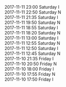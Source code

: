 2017-11-11 23:00 Saturday  I  
2017-11-11 22:50 Saturday  N  
2017-11-11 21:35 Saturday  I  
2017-11-11 19:50 Saturday  N  
2017-11-11 18:55 Saturday  I  
2017-11-11 18:20 Saturday  N  
2017-11-11 13:00 Saturday  I  
2017-11-11 12:55 Saturday  N  
2017-11-11 12:50 Saturday  I  
2017-11-11 12:45 Saturday  N  
2017-11-10 21:35 Friday  I  
2017-11-10 20:50 Friday  N  
2017-11-10 18:00 Friday  I  
2017-11-10 17:55 Friday  N  
2017-11-10 17:50 Friday  I  

